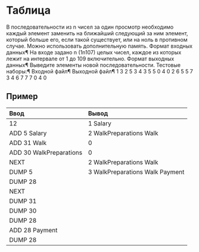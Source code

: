 # Таблица
В последовательности из n чисел за один просмотр необходимо каждый элемент заменить на ближайший следующий за ним элемент, который больше его, если такой существует, или на ноль в противном случае. Можно использовать дополнительную память.
Формат входных данных¶
На входе задано n  (1n107) целых чисел, каждое из которых лежит на интервале от 1 до 109 включительно.
Формат выходных данных¶
Выведите элементы новой последовательности.
Тестовые наборы:¶
Входной файл¶
Выходной файл¶
1 3 2 5 3 4
3 5 5 0 4 0
2 6 5 5 7 3 4
6 7 7 7 0 4 0 


## Пример

| Ввод                    | Вывод                           |
| :---------------------- | :------------------------------ |
| 12                      | 1 Salary                        |
| ADD 5 Salary            | 2 WalkPreparations Walk         |
| ADD 31 Walk             | 0                               |
| ADD 30 WalkPreparations | 0                               |
| NEXT                    | 2 WalkPreparations Walk         |
| DUMP 5                  | 3 WalkPreparations Walk Payment |
| DUMP 28                 |
| NEXT                    |
| DUMP 31                 |
| DUMP 30                 |
| DUMP 28                 |
| ADD 28 Payment          |
| DUMP 28                 |